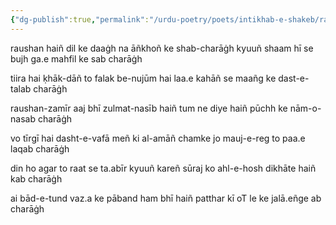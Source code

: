 ```yaml
---
{"dg-publish":true,"permalink":"/urdu-poetry/poets/intikhab-e-shakeb/raushan-hain-dil-ke-daagh-na-ankhon-ke-shab-charagh/"}
---
```




raushan haiñ dil ke daaġh na āñkhoñ ke shab-charāġh
kyuuñ shaam hī se bujh ga.e mahfil ke sab charāġh

tiira hai ḳhāk-dāñ to falak be-nujūm hai
laa.e kahāñ se maañg ke dast-e-talab charāġh

raushan-zamīr aaj bhī zulmat-nasīb haiñ
tum ne diye haiñ pūchh ke nām-o-nasab charāġh

vo tīrgī hai dasht-e-vafā meñ ki al-amāñ
chamke jo mauj-e-reg to paa.e laqab charāġh

din ho agar to raat se ta.abīr kyuuñ kareñ
sūraj ko ahl-e-hosh dikhāte haiñ kab charāġh

ai bād-e-tund vaz.a ke pāband ham bhī haiñ
patthar kī oT le ke jalā.eñge ab charāġh
